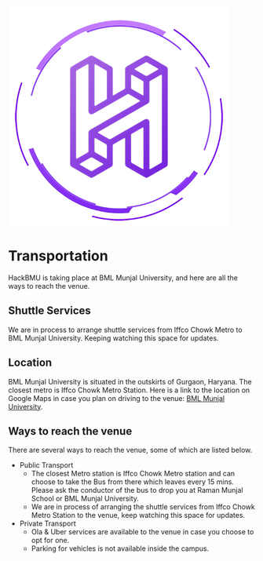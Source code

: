 [![HackBMU](assets/HackBMU.png "HackBMU")](https://hackbmu.67thmilestone.com "HackBMU")
# Transportation
HackBMU is taking place at BML Munjal University, and here are all the ways to reach the venue.

## Shuttle Services
We are in process to arrange shuttle services from Iffco Chowk Metro to BML Munjal University. Keeping watching this space for updates.

## Location
BML Munjal University is situated in the outskirts of Gurgaon, Haryana. The closest metro is Iffco Chowk Metro Station. Here is a link to the location on Google Maps in case you plan on driving to the venue: [BML Munjal University](https://goo.gl/maps/Qa5qUC8Hzyv).

## Ways to reach the venue
There are several ways to reach the venue, some of which are listed below.

* Public Transport
    * The closest Metro station is Iffco Chowk Metro station and can choose to take the Bus from there which leaves every 15 mins. Please ask the conductor of the bus to drop you at Raman Munjal School or BML Munjal University.
    * We are in process of arranging the shuttle services from Iffco Chowk Metro Station to the venue, keep watching this space for updates.
* Private Transport
    * Ola & Uber services are available to the venue in case you choose to opt for one.
    * Parking for vehicles is not available inside the campus.